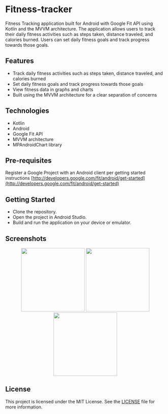 # Fitness-tracker
Fitness Tracking application built for Android with Google Fit API using Kotlin and the MVVM architecture. The application allows users to track their daily fitness activities such as steps taken, distance traveled, and calories burned. Users can set daily fitness goals and track progress towards those goals.

## Features
- Track daily fitness activities such as steps taken, distance traveled, and calories burned
- Set daily fitness goals and track progress towards those goals
- View fitness data in graphs and charts
- Built using the MVVM architecture for a clear separation of concerns

## Technologies
- Kotlin
- Android
- Google Fit API
- MVVM architecture
- MPAndroidChart library

## Pre-requisites
Register a Google Project with an Android client per getting started instructions [http://developers.google.com/fit/android/get-started](http://developers.google.com/fit/android/get-started)

## Getting Started
- Clone the repository.
- Open the project in Android Studio.
- Build and run the application on your device or emulator.

## Screenshots
<p align="center">
<img src="https://user-images.githubusercontent.com/86023602/232537163-67932a9d-f7bf-4654-8631-6c1623fbaa8d.jpg" width="200px" />
<img src="https://user-images.githubusercontent.com/86023602/232537175-4c09fa69-22a6-4181-8700-a2a1ec0d8aa9.jpg" width="200px" />
<img src="https://user-images.githubusercontent.com/86023602/232537193-fffd1413-a877-4022-8936-3e4d4bb42708.jpg" width="200px" />
</p>

## License
This project is licensed under the MIT License. See the [LICENSE](https://github.com/AtilMohAmine/Fitness-Tracker/blob/main/Licence) file for more information.
